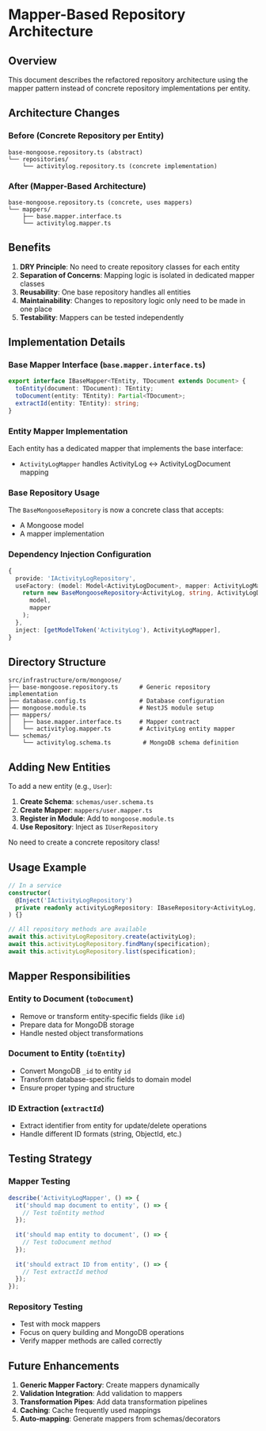 # Mapper-Based Repository Architecture

## Overview
This document describes the refactored repository architecture using the mapper pattern instead of concrete repository implementations per entity.

## Architecture Changes

### Before (Concrete Repository per Entity)
```
base-mongoose.repository.ts (abstract)
└── repositories/
    └── activitylog.repository.ts (concrete implementation)
```

### After (Mapper-Based Architecture)
```
base-mongoose.repository.ts (concrete, uses mappers)
└── mappers/
    ├── base.mapper.interface.ts
    └── activitylog.mapper.ts
```

## Benefits

1. **DRY Principle**: No need to create repository classes for each entity
2. **Separation of Concerns**: Mapping logic is isolated in dedicated mapper classes
3. **Reusability**: One base repository handles all entities
4. **Maintainability**: Changes to repository logic only need to be made in one place
5. **Testability**: Mappers can be tested independently

## Implementation Details

### Base Mapper Interface (`base.mapper.interface.ts`)
```typescript
export interface IBaseMapper<TEntity, TDocument extends Document> {
  toEntity(document: TDocument): TEntity;
  toDocument(entity: TEntity): Partial<TDocument>;
  extractId(entity: TEntity): string;
}
```

### Entity Mapper Implementation
Each entity has a dedicated mapper that implements the base interface:
- `ActivityLogMapper` handles ActivityLog ↔ ActivityLogDocument mapping

### Base Repository Usage
The `BaseMongooseRepository` is now a concrete class that accepts:
- A Mongoose model
- A mapper implementation

### Dependency Injection Configuration
```typescript
{
  provide: 'IActivityLogRepository',
  useFactory: (model: Model<ActivityLogDocument>, mapper: ActivityLogMapper) => {
    return new BaseMongooseRepository<ActivityLog, string, ActivityLogDocument>(
      model,
      mapper
    );
  },
  inject: [getModelToken('ActivityLog'), ActivityLogMapper],
}
```

## Directory Structure
```
src/infrastructure/orm/mongoose/
├── base-mongoose.repository.ts      # Generic repository implementation
├── database.config.ts               # Database configuration
├── mongoose.module.ts               # NestJS module setup
├── mappers/
│   ├── base.mapper.interface.ts     # Mapper contract
│   └── activitylog.mapper.ts        # ActivityLog entity mapper
└── schemas/
    └── activitylog.schema.ts         # MongoDB schema definition
```

## Adding New Entities

To add a new entity (e.g., `User`):

1. **Create Schema**: `schemas/user.schema.ts`
2. **Create Mapper**: `mappers/user.mapper.ts`
3. **Register in Module**: Add to `mongoose.module.ts`
4. **Use Repository**: Inject as `IUserRepository`

No need to create a concrete repository class!

## Usage Example

```typescript
// In a service
constructor(
  @Inject('IActivityLogRepository')
  private readonly activityLogRepository: IBaseRepository<ActivityLog, string>
) {}

// All repository methods are available
await this.activityLogRepository.create(activityLog);
await this.activityLogRepository.findMany(specification);
await this.activityLogRepository.list(specification);
```

## Mapper Responsibilities

### Entity to Document (`toDocument`)
- Remove or transform entity-specific fields (like `id`)
- Prepare data for MongoDB storage
- Handle nested object transformations

### Document to Entity (`toEntity`)
- Convert MongoDB `_id` to entity `id`
- Transform database-specific fields to domain model
- Ensure proper typing and structure

### ID Extraction (`extractId`)
- Extract identifier from entity for update/delete operations
- Handle different ID formats (string, ObjectId, etc.)

## Testing Strategy

### Mapper Testing
```typescript
describe('ActivityLogMapper', () => {
  it('should map document to entity', () => {
    // Test toEntity method
  });
  
  it('should map entity to document', () => {
    // Test toDocument method
  });
  
  it('should extract ID from entity', () => {
    // Test extractId method
  });
});
```

### Repository Testing
- Test with mock mappers
- Focus on query building and MongoDB operations
- Verify mapper methods are called correctly

## Future Enhancements

1. **Generic Mapper Factory**: Create mappers dynamically
2. **Validation Integration**: Add validation to mappers
3. **Transformation Pipes**: Add data transformation pipelines
4. **Caching**: Cache frequently used mappings
5. **Auto-mapping**: Generate mappers from schemas/decorators
